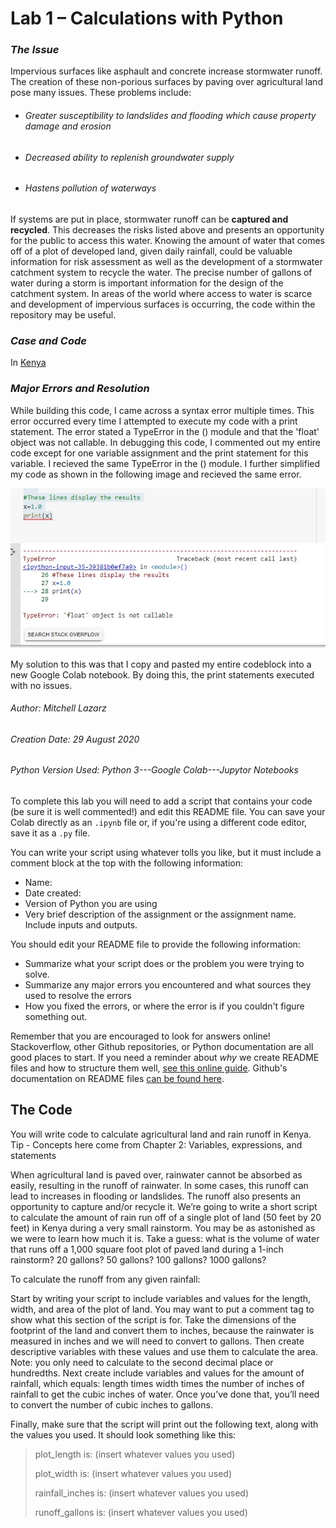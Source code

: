 # Lab 1 – Calculations with Python

### *The Issue*
Impervious surfaces like asphault and concrete increase stormwater runoff.  The creation of these non-porious surfaces by paving over agricultural land pose many issues. These problems include:
 - ###### *Greater susceptibility to landslides and flooding which cause property damage and erosion*
 - ###### *Decreased ability to replenish groundwater supply*
 - ###### *Hastens pollution of waterways*
 
If systems are put in place, stormwater runoff can be **captured and recycled**.  This decreases the risks listed above and presents an opportunity for the public to access this water.  Knowing the amount of water that comes off of a plot of developed land, given daily rainfall, could be valuable information for risk assessment as well as the development of a stormwater catchment system to recycle the water.  The precise number of gallons of water during a storm is important information for the design of the catchment system.  In areas of the world where access to water is scarce and development of impervious surfaces is occurring, the code within the repository may be useful.

### *Case and Code*

In [Kenya](https://www.reuters.com/article/us-health-coronavirus-kenya-water/taps-run-dry-in-kenyas-capital-as-coronavirus-spreads-idUSKBN22Q2JN)

### *Major Errors and Resolution*

While building this code, I came across a syntax error multiple times.  This error occurred every time I attempted to execute my code with a print statement.  The error stated a TypeError in the () module and that the 'float' object was not callable.  In debugging this code, I commented out my entire code except for one variable assignment and the print statement for this variable.  I recieved the same TypeError in the () module.  I further simplified my code as shown in the following image and recieved the same error.

![errorimage](pythonerrorLab1.jpg)

My solution to this was that I copy and pasted my entire codeblock into a new Google Colab notebook.  By doing this, the print statements executed with no issues.

###### Author:  Mitchell Lazarz
###### Creation Date: 29 August 2020
###### Python Version Used:  Python 3---Google Colab---Jupytor Notebooks
   
To complete this lab you will need to add a script that contains your code (be sure it is well commented!) and edit this README file. You can save your Colab directly as an `.ipynb` file or, if you're using a different code editor, save it as a `.py` file.

You can write your script using whatever tolls you like, but it must include a comment block at the top with the following information:
- Name:
- Date created:
- Version of Python you are using
- Very brief description of the assignment or the assignment name. Include inputs and outputs.

You should edit your README file to provide the following information:
- Summarize what your script does or the problem you were trying to solve.
- Summarize any major errors you encountered and what sources they used to resolve the errors
- How you fixed the errors, or where the error is if you couldn't figure something out.

Remember that you are encouraged to look for answers online! Stackoverflow, other Github repositories, or Python documentation are all good places to start. If you need a reminder about *why* we create README files and how to structure them well, [see this online guide](https://www.makeareadme.com/). Github's documentation on README files [can be found here](https://docs.github.com/en/github/creating-cloning-and-archiving-repositories/about-readmes).

## The Code
You will write code to calculate agricultural land and rain runoff in Kenya.
Tip - Concepts here come from Chapter 2: Variables, expressions, and statements

When agricultural land is paved over, rainwater cannot be absorbed as easily, resulting in the runoff of rainwater. In some cases, this runoff can lead to increases in flooding or landslides. The runoff also presents an opportunity to capture and/or recycle it. We’re going to write a short script to calculate the amount of rain run off of a single plot of land (50 feet by 20 feet) in Kenya during a very small rainstorm. You may be as astonished as we were to learn how much it is. Take a guess: what is the volume of water that runs off a 1,000 square foot plot of paved land during a 1-inch rainstorm? 20 gallons? 50 gallons? 100 gallons? 1000 gallons?

To calculate the runoff from any given rainfall:

Start by writing your script to include variables and values for the length, width, and area of the plot of land. You may want to put a comment tag to show what this section of the script is for. Take the dimensions of the footprint of the land and convert them to inches, because the rainwater is measured in inches and we will need to convert to gallons. Then create descriptive variables with these values and use them to calculate the area. Note: you only need to calculate to the second decimal place or hundredths. Next create include variables and values for the amount of rainfall, which equals: length times width times the number of inches of rainfall to get the cubic inches of water. Once you’ve done that, you’ll need to convert the number of cubic inches to gallons.

Finally, make sure that the script will print out the following text, along with the values you used. It should look something like this:

> plot_length is: (insert whatever values you used)
>
> plot_width is:  (insert whatever values you used)
>
> rainfall_inches is:  (insert whatever values you used)
>
> runoff_gallons is:  (insert whatever values you used)

